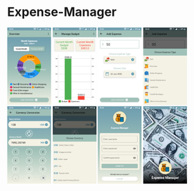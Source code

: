 # Expense-Manager
<img src="https://raw.githubusercontent.com/abdulrehmank7/Expense-Manager/master/Screenshot_20200622-122507.png" width="20%" height="20%"> <img src="https://raw.githubusercontent.com/abdulrehmank7/Expense-Manager/master/Screenshot_20200622-122514.png" width="20%" height="20%">
<img src="https://raw.githubusercontent.com/abdulrehmank7/Expense-Manager/master/Screenshot_20200622-122528.png" width="20%" height="20%">
<img src="https://raw.githubusercontent.com/abdulrehmank7/Expense-Manager/master/Screenshot_20200622-122533.png" width="20%" height="20%">
<img src="https://raw.githubusercontent.com/abdulrehmank7/Expense-Manager/master/Screenshot_20200622-122553.png" width="20%" height="20%">
<img src="https://raw.githubusercontent.com/abdulrehmank7/Expense-Manager/master/Screenshot_20200622-122558.png" width="20%" height="20%">
<img src="https://raw.githubusercontent.com/abdulrehmank7/Expense-Manager/master/Screenshot_20200622-122612.png" width="20%" height="20%">
<img src="https://raw.githubusercontent.com/abdulrehmank7/Expense-Manager/master/Screenshot_20200622-122327.png" width="20%" height="20%">
